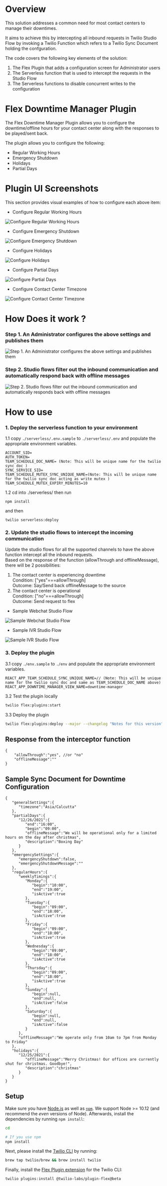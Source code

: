 # Overview

This solution addresses a common need for most contact centers to manage their downtimes.   
   
It aims to achieve this by intercepting all inbound requests in Twilio Studio Flow by invoking a Twilio Function which refers to a Twilio Sync Document holding the confguration.  

The code covers the following key elements of the solution:  
1) The Flex Plugin that adds a configuration screen for Administrator users
2) The Serverless function that is used to intercept the requests in the Studio Flow
3) The Serverless functions to disable concurrent writes to the configuration

# Flex Downtime Manager Plugin

The Flex Downtime Manager Plugin allows you to configure the downtime/offline hours for your contact center along with the responses to be played/sent back.  
   
The plugin allows you to configure the following:
* Regular Working Hours
* Emergency Shutdown
* Holidays
* Partial Days    

# Plugin UI Screenshots

This section provides visual examples of how to configure each above item:

* Configure Regular Working Hours

![Configure Regular Working Hours](readme_images/regularhours-screenshot.jpeg)

* Configure Emergency Shutdown

![Configure Emergency Shutdown](readme_images/emergency-screenshot.jpeg)

* Configure Holidays

![Configure Holidays](readme_images/holidays-screenshot.jpeg)

* Configure Partial Days

![Configure Partial Days](readme_images/partialdays-screenshot.jpeg)

* Configure Contact Center Timezone

![Configure Contact Center Timezone](readme_images/generalsettings-screenshot.jpeg)


# How Does it work ?

### Step 1. An Administrator configures the above settings and publishes them

![Step 1. An Administrator configures the above settings and publishes them](readme_images/save-configuration.png)

### Step 2. Studio flows filter out the inbound communication and automatically respond back with offline messages

![Step 2. Studio flows filter out the inbound communication and automatically responds back with offline messages](readme_images/how-does-it-work.png)



# How to use

### 1. Deploy the serverless function to your environment


1.1 copy `./serverless/.env.sample` to `./serverless/.env` and populate the appropriate environment variables.

```
ACCOUNT_SID=
AUTH_TOKEN=
TEAM_SCHEDULE_DOC_NAME= (Note: This will be unique name for the twilio sync doc )
SYNC_SERVICE_SID=
TEAM_SCHEDULE_MUTEX_SYNC_UNIQUE_NAME=(Note: This will be unique name for the twilio sync doc acting as write mutex )
TEAM_SCHEDULE_MUTEX_EXPIRY_MINUTES=10
```

1.2 cd into ./serverless/ then run 

`npm install` 

and then 

`twilio serverless:deploy` 


### 2. Update the studio flows to intercept the incoming communication

Update the studio flows for all the supported channels to have the above function intercept all the inbound requests.   
Based on the response of the function (allowThrough and offlineMessage), there will be 2 possibilities:  
1) The contact center is experiencing downtime  
    Condition: ["yes"===allowThrough]  
    Outcome: Say/Send back offlineMessage to the source  
2) The contact center is operational  
    Condition: ["no"===allowThrough]  
    Outcome: Send request to flex  

- Sample Webchat Studio Flow

![Sample Webchat Studio Flow](readme_images/webchat-studioflow-screenshot.jpeg)

- Sample IVR Studio Flow

![Sample IVR Studio Flow](readme_images/ivr-sudioflow-screenshot.jpeg)


### 3. Deploy the plugin

3.1 copy `./env.sample` to `./env` and populate the appropriate environment variables.
```
REACT_APP_TEAM_SCHEDULE_SYNC_UNIQUE_NAME=// (Note: This will be unique name for the twilio sync doc and same as TEAM_SCHEDULE_DOC_NAME above)
REACT_APP_DOWNTIME_MANAGER_VIEW_NAME=downtime-manager
```

3.2 Test the plugin locally

```bash
twilio flex:plugins:start
```

3.3 Deploy the plugin

```bash
twilio flex:plugins:deploy --major --changelog "Notes for this version" --description "Manage Downtime for contact center"
```

## Response from the interceptor function 

```
{
    "allowThrough":"yes", //or "no"
    "offlineMessage":""
}
``` 


## Sample Sync Document for Downtime Configuration  
  
  
```
{
   "generalSettings":{
      "timezone":"Asia/Calcutta"
   },
   "partialDays":{
      "12/26/2021":{
         "end":"16:00",
         "begin":"09:00",
         "offlineMessage":"We will be operational only for a limited hours on the day after christmas",
         "description":"Boxing Day"
      }
   },
   "emergencySettings":{
      "emergencyShutdown":false,
      "emergencyShutdownMessage":""
   },
   "regularHours":{
      "weeklyTimings":{
         "Monday":{
            "begin":"10:00",
            "end":"19:00",
            "isActive":true
         },
         "Tuesday":{
            "begin":"09:00",
            "end":"18:00",
            "isActive":true
         },
         "Friday":{
            "begin":"09:00",
            "end":"18:00",
            "isActive":true
         },
         "Wednesday":{
            "begin":"09:00",
            "end":"18:00",
            "isActive":true
         },
         "Thursday":{
            "begin":"09:00",
            "end":"18:00",
            "isActive":true
         },
         "Sunday":{
            "begin":null,
            "end":null,
            "isActive":false
         },
         "Saturday":{
            "begin":null,
            "end":null,
            "isActive":false
         }
      },
      "offlineMessage":"We operate only from 10am to 7pm from Monday to Friday"
   },
   "holidays":{
      "12/25/2021":{
         "offlineMessage":"Merry Christmas! Our offices are currently shut for christmas. Goodbye!",
         "description":"christmas"
      }
   }
}
```

## Setup

Make sure you have [Node.js](https://nodejs.org) as well as [`npm`](https://npmjs.com). We support Node >= 10.12 (and recommend the _even_ versions of Node). Afterwards, install the dependencies by running `npm install`:

```bash
cd 

# If you use npm
npm install
```

Next, please install the [Twilio CLI](https://www.twilio.com/docs/twilio-cli/quickstart) by running:

```bash
brew tap twilio/brew && brew install twilio
```

Finally, install the [Flex Plugin extension](https://github.com/twilio-labs/plugin-flex/tree/v1-beta) for the Twilio CLI:

```bash
twilio plugins:install @twilio-labs/plugin-flex@beta
```
